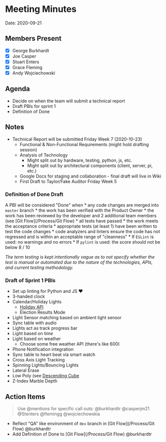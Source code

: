 # Meeting Minutes

Date: 2020-09-21

## Members Present

* [x] George Burkhardt
* [x] Joe Casper
* [x] Stuart Enters
* [x] Grace Fleming
* [x] Andy Wojciechowski

## Agenda

* Decide on when the team will submit a technical report
* Draft PBIs for sprint 1
* Definition of Done

## Notes

* Technical Report will be submitted Friday Week 7 (2020-10-23)
    * Functional & Non-Functional Requirements (might hold drafting session)
    * Analysis of Technology 
        * Might split out by hardware, testing, python, js, etc.
        * Might split out by architectural components (client, server, pi, etc.)
    * Google Docs for staging and collaboration - final draft will live in Wiki
    * First Draft to Taylor/Fake Auditor Friday Week 5

### Definition of Done Draft

A PBI will be considered "Done" when
    * any code changes are merged into `master` branch
    * the work has been verified with the Product Owner
    * the work has been reviewed by the developer and 2 additional team members (see [Git Flow](/Process/Git Flow)
    * all tests have passed
    * the work meets the acceptance criteria
    * appropriate tests (at least 1) have been written to test the code changes
    * code analyzers and linters ensure the code has not regressed and is within an acceptable range of "cleanness" 
        * If `ESLint` is used: no warnings and no errors
        * If `pylint` is used: the score should not be below 8 / 10

_The term testing is kept intentionally vague as to not specify whether the test is manual or automated due to the nature of the technologies, APIs, and current testing methodology._

### Draft of Sprint 1 PBIs

* Set up linting for Python and JS :heart: 
* 3-handed clock
* Calendar/Holiday Lights
    * [Holiday API](https://holidayapi.com/)
    * Election Results Mode
* Light Sensor matching based on ambient light sensor
* Sync table with audio
* Lights act as track progress bar
* Light based on time
* Light based on weather
    * Choose some free weather API (there's like 600)
* Phone Notification integration
* Sync table to heart beat via smart watch
* Cross Axis Light Tracking
* Spinning Lights/Bouncing Lights
* Lateral Erase
* Low Poly (see [Descending Cube](https://img.apmcdn.org/edab95274197d108432825344347cf1aed1c182c/uncropped/2cf0e2-20140208-minnesota-orchestra-musicians-play.jpg)
* Z-Index Marble Depth

## Action Items

> Use @mentions for specific call outs: @burkhardtr @casperjm21 @Stenters @flemingg @wojciechowskia

* Reflect "QA" like environment of `dev` branch in [Git Flow](/Process/Git Flow) @burkhardtr
* Add Definition of Done to [Git Flow](/Process/Git Flow) @burkhardtr

